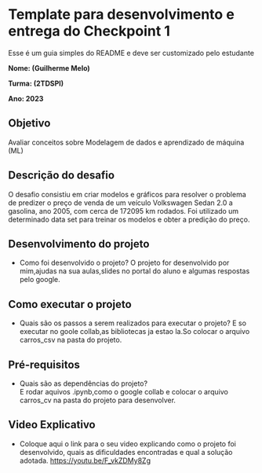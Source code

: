 # Template para desenvolvimento e entrega do Checkpoint 1

Esse é um guia simples do README e deve ser customizado pelo estudante

**Nome: (Guilherme Melo)** 

**Turma: (2TDSPI)**

**Ano: 2023**

## Objetivo

Avaliar conceitos sobre Modelagem de dados e aprendizado de máquina (ML)

## Descrição do desafio
O desafio consistiu em criar modelos e gráficos para resolver o problema de predizer o preço de venda de um veículo Volkswagen Sedan 2.0 a gasolina, ano 2005, com cerca de 172095 km rodados. Foi utilizado um determinado data set para treinar os modelos e obter a predição do preço.

## Desenvolvimento do projeto
   - Como foi desenvolvido o projeto?
   O projeto for desenvolvido por mim,ajudas na sua aulas,slides no portal do aluno e algumas respostas pelo google.

## Como executar o projeto
   - Quais são os passos a serem realizados para executar o projeto?
   E so executar no goole collab,as bibliotecas ja estao la.So colocar o arquivo carros_csv na pasta do projeto.
   
## Pré-requisitos
   - Quais são as dependências do projeto?  
   E rodar aquivos .ipynb,como o google collab e colocar o arquivo carros_cv na pasta do projeto para desenvolver.

## Video Explicativo
   - Coloque aqui o link para o seu video explicando como o projeto foi desenvolvido, quais as dificuldades encontradas e qual a solução adotada.
   https://youtu.be/F_vkZDMy8Zg
